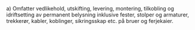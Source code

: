 a) Omfatter vedlikehold, utskifting, levering, montering, tilkobling og idriftsetting av permanent belysning inklusive fester, stolper og armaturer, trekkerør, kabler, koblinger, sikringsskap etc. på bruer og ferjekaier.

